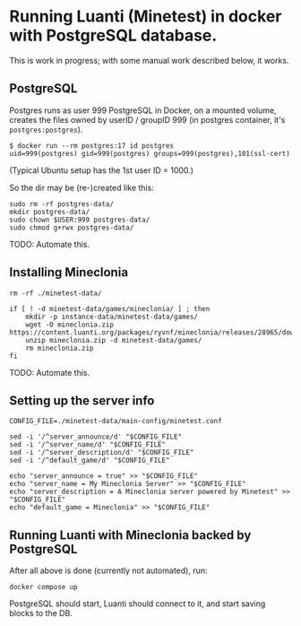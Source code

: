 
# Running Luanti (Minetest) in docker with PostgreSQL database.

This is work in progress; with some manual work described below, it works.


## PostgreSQL
Postgres runs as user 999
PostgreSQL in Docker, on a mounted volume, creates the files owned by userID / groupID 999 (in postgres container, it's `postgres:postgres`).
```
$ docker run --rm postgres:17 id postgres
uid=999(postgres) gid=999(postgres) groups=999(postgres),101(ssl-cert)
```

(Typical Ubuntu setup has the 1st user ID = 1000.)

So the dir may be (re-)created like this:

```
sudo rm -rf postgres-data/
mkdir postgres-data/
sudo chown $USER:999 postgres-data/
sudo chmod g+rwx postgres-data/
```
TODO: Automate this.

## Installing Mineclonia
```
rm -rf ./minetest-data/

if [ ! -d minetest-data/games/mineclonia/ ] ; then
    mkdir -p instance-data/minetest-data/games/
    wget -O mineclonia.zip https://content.luanti.org/packages/ryvnf/mineclonia/releases/28965/download/
    unzip mineclonia.zip -d minetest-data/games/
    rm mineclonia.zip
fi
```
TODO: Automate this.

## Setting up the server info

```
CONFIG_FILE=./minetest-data/main-config/minetest.conf

sed -i '/^server_announce/d' "$CONFIG_FILE"
sed -i '/^server_name/d' "$CONFIG_FILE"
sed -i '/^server_description/d' "$CONFIG_FILE"
sed -i '/^default_game/d' "$CONFIG_FILE"

echo "server_announce = true" >> "$CONFIG_FILE"
echo "server_name = My Mineclonia Server" >> "$CONFIG_FILE"
echo "server_description = A Mineclonia server powered by Minetest" >> "$CONFIG_FILE"
echo "default_game = Mineclonia" >> "$CONFIG_FILE"
```

## Running Luanti with Mineclonia backed by PostgreSQL

After all above is done (currently not automated), run:

```
docker compose up
```

PostgreSQL should start, Luanti should connect to it, and start saving blocks to the DB.